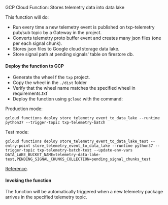 GCP Cloud Function: Stores telemetry data into data lake

This function will do: 

- Run every time a new telemetry event is published on txp-telemetry pub/sub topic by a Gateway in the project.
- Converts telemetry proto buffer event and creates many json files (one per each signal chunk).
- Stores json files to Google cloud storage data lake.
- Store signal path at pending signals' table on firestore db.

#### Deploy the function to GCP

- Generate the wheel f the `txp` project.
- Copy the wheel in the `./dist` folder
- Verify that the wheel name matches the specified wheel in requirements.txt`
- Deploy the function using `gcloud` with the command:

Production mode:

```commandline
gcloud functions deploy store_telemetry_event_to_data_lake --runtime python37 --trigger-topic txp-telemetry-batch
```

Test mode:
```commandline
gcloud functions deploy store_telemetry_event_to_data_lake_test --entry-point store_telemetry_event_to_data_lake --runtime python37 --trigger-topic txp-telemetry-batch-test --update-env-vars DATA_LAKE_BUCKET_NAME=telemetry-data-lake-test,PENDING_SIGNAL_CHUNKS_COLLECTION=pending_signal_chunks_test
```


[Reference](https://cloud.google.com/functions/docs/calling/pubsub#deploying_your_function).

#### Invoking the function

The function will be automatically triggered when a new telemetry package arrives in the specified telemetry topic.
